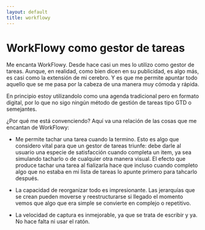 ```yaml
---
layout: default
title: workflowy
---
```


# WorkFlowy como gestor de tareas

Me encanta WorkFlowy. Desde hace casi un mes lo utilizo como gestor de tareas. Aunque, en realidad, como bien dicen en su publicidad, es algo más, es casi como la extensión de mi cerebro. Y es que me permite apuntar todo aquello que se me pasa por la cabeza de una manera muy cómoda y rápida. 

En principio estoy utilizandolo como una agenda tradicional pero en formato digital, por lo que no sigo ningún método de gestión de tareas tipo GTD o semejantes. 

¿Por qué me está convenciendo? Aquí va una relación de las cosas que me encantan de WorkFlowy:

* Me permite tachar una tarea cuando la termino. Esto es algo que considero vital para que un gestor de tareas triunfe: debe darle al usuario una especie de satisfacción cuando completa un item, ya sea simulando tacharlo o de cualquier otra manera visual. El efecto que produce tachar una tarea al fializarla hace que incluso cuando completo algo que no estaba en mi lista de tareas lo apunte primero para tahcarlo después.

* La capacidad de reorganizar todo es impresionante. Las jerarquías que se crean pueden moverse y reestructurarse si llegado el momento vemos que algo que era simple se convierte en complejo o repetitivo.

* La velocidad de captura es inmejorable, ya que se trata de escribir y ya. No hace falta ni usar el ratón.
